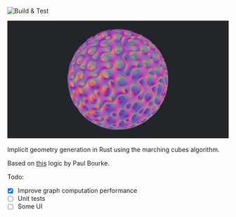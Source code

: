 ![Build & Test](https://github.com/joelhi/implicit-rs/actions/workflows/rust.yml/badge.svg)

![gyroid](media/example_gyroid.png)

Implicit geometry generation in Rust using the marching cubes algorithm.

Based on [this](https://paulbourke.net/geometry/polygonise/) logic by Paul Bourke.

Todo:
- [x] Improve graph computation performance
- [ ] Unit tests
- [ ] Some UI

